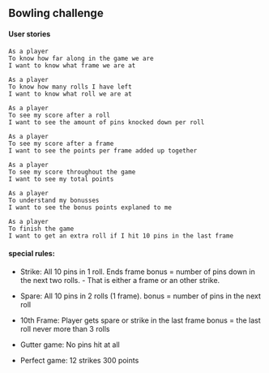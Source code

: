 ## Bowling challenge

#### User stories
```
As a player
To know how far along in the game we are
I want to know what frame we are at
```
```
As a player
To know how many rolls I have left
I want to know what roll we are at
```
```
As a player
To see my score after a roll
I want to see the amount of pins knocked down per roll
```
```
As a player
To see my score after a frame
I want to see the points per frame added up together
```
```
As a player
To see my score throughout the game
I want to see my total points 
```
```
As a player
To understand my bonusses
I want to see the bonus points explaned to me
```
```
As a player
To finish the game
I want to get an extra roll if I hit 10 pins in the last frame
```

#### special rules:

- Strike: All 10 pins in 1 roll.
    Ends frame
    bonus = number of pins down in the next two rolls. - That is either a frame or an other strike.

- Spare: All 10 pins in 2 rolls (1 frame).
    bonus = number of pins in the next roll

- 10th Frame: Player gets spare or strike in the last frame
    bonus = the last roll
    never more than 3 rolls

- Gutter game: No pins hit at all

- Perfect game: 12 strikes
    300 points
